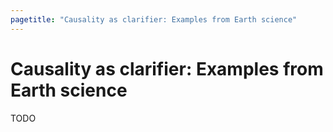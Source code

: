 ```yaml
---
pagetitle: "Causality as clarifier: Examples from Earth science"
---
```


Causality as clarifier: Examples from Earth science
==========================================================================

TODO
